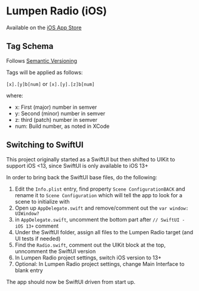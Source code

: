 # Lumpen Radio (iOS)

Available on the [iOS App Store](https://apps.apple.com/us/app/lumpen/id1494420362)

## Tag Schema
Follows [Semantic Versioning](https://semver.org/)

Tags will be applied as follows:

`[x].[y]b[num]` or `[x].[y].[z]b[num]`

where:

- x: First (major) number in semver
- y: Second (minor) number in semver
- z: third (patch) number in semver
- num: Build number, as noted in XCode

## Switching to SwiftUI
This project originally started as a SwiftUI but then shifted to UIKit to support iOS <13, since SwiftUI is only available to iOS 13+

In order to bring back the SwiftUI base files, do the following:

1. Edit the `Info.plist` entry, find property `Scene ConfigurationBACK` and rename it to `Scene Configuration` which will tell the app to look for a scene to initialize with
2. Open up `AppDelegate.swift` and remove/comment out the `var window: UIWindow?`
3. in `AppDelegate.swift`, uncomment the bottom part after `// SwiftUI - iOS 13+` comment
4. Under the SwiftUI folder, assign all files to the Lumpen Radio target (and UI tests if needed)
5. Find the `Radio.swift`, comment out the UIKit block at the top, unncomment the SwiftUI version 
5. In Lumpen Radio project settings, switch iOS version to 13+
6. Optional: In Lumpen Radio project settings, change Main Interface to blank entry

The app should now be SwiftUI driven from start up.
